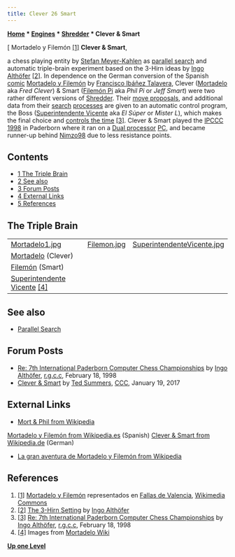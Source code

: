 ```yaml
---
title: Clever 26 Smart
---
```

**[Home](Home "Home") * [Engines](Engines "Engines") * [Shredder](Shredder "Shredder") * Clever & Smart**

\[ Mortadelo y Filemón <a id="cite-note-1" href="#cite-ref-1">[1]</a>
**Clever & Smart**,

a chess playing entity by [Stefan Meyer-Kahlen](Stefan_Meyer-Kahlen "Stefan Meyer-Kahlen") as [parallel search](Parallel_Search "Parallel Search") and automatic triple-brain experiment based on the 3-Hirn ideas by [Ingo Althöfer](Ingo_Alth%C3%B6fer "Ingo Althöfer") <a id="cite-note-2" href="#cite-ref-2">[2]</a>.
In dependence on the German conversion of the Spanish [comic](Category:Comics "Category:Comics") [Mortadelo y Filemón](https://en.wikipedia.org/wiki/Mort_%26_Phil) by [Francisco Ibáñez Talavera](https://en.wikipedia.org/wiki/Francisco_Ib%C3%A1%C3%B1ez_Talavera), Clever ([Mortadelo](http://es.wikipedia.org/wiki/Mortadelo) aka *Fred Clever*) & Smart ([Filemón Pi](http://es.wikipedia.org/wiki/Filem%C3%B3n_Pi) aka *Phil Pi* or *Jeff Smart*) were two rather different versions of [Shredder](Shredder "Shredder").
Their [move proposals](Best_Move "Best Move"), and additional data from their [search](Search "Search") [processes](Process "Process") are given to an automatic control program, the Boss ([Superintendente Vicente](http://es.wikipedia.org/wiki/Superintendente_Vicente) aka *El Súper* or *Mister L*), which makes the final choice and [controls the time](Time_Management "Time Management") <a id="cite-note-3" href="#cite-ref-3">[3]</a>.
Clever & Smart played the [IPCCC 1998](IPCCC_1998 "IPCCC 1998") in Paderborn where it ran on a [Dual processor](https://en.wikipedia.org/wiki/Dual_processor) [PC](IBM_PC "IBM PC"), and became runner-up behind [Nimzo98](Nimzo "Nimzo") due to less resistance points.

## Contents

- [1 The Triple Brain](#the-triple-brain)
- [2 See also](#see-also)
- [3 Forum Posts](#forum-posts)
- [4 External Links](#external-links)
- [5 References](#references)

## The Triple Brain

|  |  |  |
| --- | --- | --- |
| [Mortadelo1.jpg](https://mortadelo.fandom.com/es/wiki/Mortadelo) | [Filemon.jpg](https://mortadelo.fandom.com/es/wiki/Filem%C3%B3n) | [SuperintendenteVicente.jpg](https://mortadelo.fandom.com/es/wiki/Superintendente_Vicente) |
| [Mortadelo](https://mortadelo.fandom.com/es/wiki/Mortadelo) (Clever)
| [Filemón](https://mortadelo.fandom.com/es/wiki/Filem%C3%B3n) (Smart)
| [Superintendente Vicente](https://mortadelo.fandom.com/es/wiki/Superintendente_Vicente) <a id="cite-note-4" href="#cite-ref-4">[4]</a> |

## See also

- [Parallel Search](Parallel_Search "Parallel Search")

## Forum Posts

- [Re: 7th International Paderborn Computer Chess Championships](https://groups.google.com/d/msg/rec.games.chess.computer/57p6iD4epjU/iO1h0kw-xwIJ) by [Ingo Althöfer](Ingo_Alth%C3%B6fer "Ingo Althöfer"), [r.g.c.c](Computer_Chess_Forums "Computer Chess Forums"), February 18, 1998
- [Clever & Smart](http://www.talkchess.com/forum/viewtopic.php?t=62872) by [Ted Summers](Ted_Summers "Ted Summers"), [CCC](CCC "CCC"), January 19, 2017

## External Links

- [Mort & Phil from Wikipedia](https://en.wikipedia.org/wiki/Mort_%26_Phil)

[Mortadelo y Filemón from Wikipedia.es](https://es.wikipedia.org/wiki/Mortadelo_y_Filem%C3%B3n) (Spanish)
[Clever & Smart from Wikipedia.de](https://de.wikipedia.org/wiki/Clever_%26_Smart) (German)

- [La gran aventura de Mortadelo y Filemón from Wikipedia](https://en.wikipedia.org/wiki/La_gran_aventura_de_Mortadelo_y_Filem%C3%B3n)

## References

1. <a id="cite-ref-1" href="#cite-note-1">[1]</a> [Mortadelo y Filemón](https://es.wikipedia.org/wiki/Mortadelo_y_Filem%C3%B3n) representados en [Fallas de Valencia](https://en.wikipedia.org/wiki/Falles), [Wikimedia Commons](https://en.wikipedia.org/wiki/Wikimedia_Commons)
1. <a id="cite-ref-2" href="#cite-note-2">[2]</a> [The 3-Hirn Setting](http://www.minet.uni-jena.de/fakultaet/iam/personen/CA-Chessd.html) by [Ingo Althöfer](Ingo_Alth%C3%B6fer "Ingo Althöfer")
1. <a id="cite-ref-3" href="#cite-note-3">[3]</a> [Re: 7th International Paderborn Computer Chess Championships](https://groups.google.com/d/msg/rec.games.chess.computer/57p6iD4epjU/iO1h0kw-xwIJ) by [Ingo Althöfer](Ingo_Alth%C3%B6fer "Ingo Althöfer"), [r.g.c.c](Computer_Chess_Forums "Computer Chess Forums"), February 18, 1998
1. <a id="cite-ref-4" href="#cite-note-4">[4]</a> Images from [Mortadelo Wiki](https://mortadelo.fandom.com/es/wiki/Mortadelo_Wiki)

**[Up one Level](Shredder "Shredder")**

